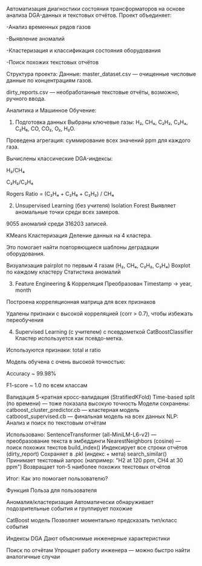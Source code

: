 Автоматизация диагностики состояния трансформаторов на основе анализа DGA-данных и текстовых отчётов. Проект объединяет:

-Анализ временных рядов газов

-Выявление аномалий

-Кластеризация и классификация состояния оборудования

-Поиск похожих текстовых отчётов

Структура проекта:
Данные:
master_dataset.csv — очищенные числовые данные по концентрациям газов.

dirty_reports.csv — необработанные текстовые отчёты, возможно, ручного ввода.

Аналитика и Машинное Обучение:
1. Подготовка данных
Выбраны ключевые газы: H₂, CH₄, C₂H₂, C₂H₄, C₂H₆, CO, CO₂, O₂, H₂O.

Проведена агрегация: суммирование всех значений ppm для каждого газа.

Вычислены классические DGA-индексы:

H₂/CH₄

C₂H₂/C₂H₄

Rogers Ratio = (C₂H₄ + C₂H₆ + C₂H₂) / CH₄

2. Unsupervised Learning (без учителя)
Isolation Forest
Выявляет аномальные точки среди всех замеров.

9055 аномалий среди 316203 записей.

KMeans Кластеризация
Деление данных на 4 кластера.

Это помогает найти повторяющиеся шаблоны деградации оборудования.

Визуализация
pairplot по первым 4 газам (H₂, CH₄, C₂H₂, C₂H₄)
Boxplot по каждому кластеру
Статистика аномалий

3. Feature Engineering & Корреляция
Преобразован Timestamp → year, month

Построена корреляционная матрица для всех признаков

Удалены признаки с высокой корреляцией (corr > 0.7), чтобы избежать переобучения

4. Supervised Learning (с учителем) с псевдометкой
CatBoostClassifier
Кластер используется как псевдо-метка.

Используются признаки: total и ratio

Модель обучена с очень высокой точностью:

Accuracy ~ 99.98%

F1-score ~ 1.0 по всем классам

Валидация
5-кратная кросс-валидация (StratifiedKFold)
Time-based split (по времени) — тоже показала высокую точность
Модели сохранены:
catboost_cluster_predictor.cb — кластерная модель
catboost_supervised.cb — финальная модель на всех данных
NLP: Анализ и поиск по текстовым отчётам

Использовано:
SentenceTransformer (all-MiniLM-L6-v2) — преобразование текста в эмбеддинги
NearestNeighbors (cosine) — поиск похожих текстов
build_index()
Индексирует все строки отчётов (dirty_report)
Сохраняет в .pkl (индекс + мета)
search_similar()
Принимает текстовый запрос (например: "H2 at 120 ppm, CH4 at 30 ppm")
Возвращает топ-5 наиболее похожих текстовых отчётов


Итог: 
Как это помогает пользователю?

Функция	Польза для пользователя

Аномалия/кластеризация	Автоматически обнаруживает подозрительные события и группирует похожие

CatBoost модель	Позволяет моментально предсказать тип/класс события

Индексы DGA	Дают объяснимые инженерные характеристики

Поиск по отчётам	Упрощает работу инженера — можно быстро найти аналогичные случаи
